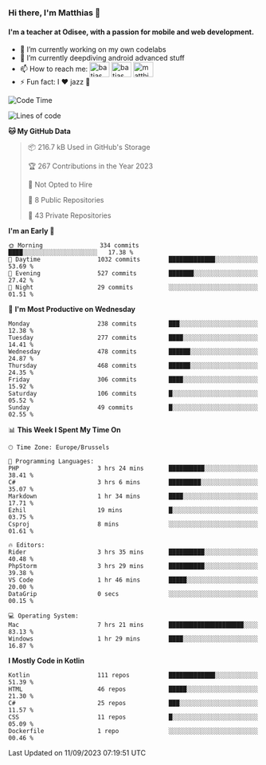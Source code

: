 ### Hi there, I'm Matthias 👋

#### I'm a teacher at Odisee, with a passion for mobile and web development.

- 🔭 I’m currently working on my own codelabs
- 🌱 I’m currently deepdiving android advanced stuff
- 📫 How to reach me: <a href="https://dev.to/batjas" target="_blank"><img align="center" src="https://raw.githubusercontent.com/rahuldkjain/github-profile-readme-generator/master/src/images/icons/Social/devto.svg" alt="batjas" height="30" width="40" /></a>
<a href="https://twitter.com/batjas" target="_blank"><img align="center" src="https://raw.githubusercontent.com/rahuldkjain/github-profile-readme-generator/master/src/images/icons/Social/twitter.svg" alt="batjas" height="30" width="40" /></a>
<a href="https://linkedin.com/in/matthiasdruwé" target="_blank"><img align="center" src="https://raw.githubusercontent.com/rahuldkjain/github-profile-readme-generator/master/src/images/icons/Social/linked-in-alt.svg" alt="matthiasdruwé" height="30" width="40" /></a>
- ⚡ Fun fact: I ❤ jazz 🎷


<!--START_SECTION:waka-->
![Code Time](http://img.shields.io/badge/Code%20Time-844%20hrs%2025%20mins-blue)

![Lines of code](https://img.shields.io/badge/From%20Hello%20World%20I%27ve%20Written-2.3%20million%20lines%20of%20code-blue)

**🐱 My GitHub Data** 

> 📦 216.7 kB Used in GitHub's Storage 
 > 
> 🏆 267 Contributions in the Year 2023
 > 
> 🚫 Not Opted to Hire
 > 
> 📜 8 Public Repositories 
 > 
> 🔑 43 Private Repositories 
 > 
**I'm an Early 🐤** 

```text
🌞 Morning                334 commits         ████░░░░░░░░░░░░░░░░░░░░░   17.38 % 
🌆 Daytime                1032 commits        █████████████░░░░░░░░░░░░   53.69 % 
🌃 Evening                527 commits         ███████░░░░░░░░░░░░░░░░░░   27.42 % 
🌙 Night                  29 commits          ░░░░░░░░░░░░░░░░░░░░░░░░░   01.51 % 
```
📅 **I'm Most Productive on Wednesday** 

```text
Monday                   238 commits         ███░░░░░░░░░░░░░░░░░░░░░░   12.38 % 
Tuesday                  277 commits         ████░░░░░░░░░░░░░░░░░░░░░   14.41 % 
Wednesday                478 commits         ██████░░░░░░░░░░░░░░░░░░░   24.87 % 
Thursday                 468 commits         ██████░░░░░░░░░░░░░░░░░░░   24.35 % 
Friday                   306 commits         ████░░░░░░░░░░░░░░░░░░░░░   15.92 % 
Saturday                 106 commits         █░░░░░░░░░░░░░░░░░░░░░░░░   05.52 % 
Sunday                   49 commits          █░░░░░░░░░░░░░░░░░░░░░░░░   02.55 % 
```


📊 **This Week I Spent My Time On** 

```text
🕑︎ Time Zone: Europe/Brussels

💬 Programming Languages: 
PHP                      3 hrs 24 mins       ██████████░░░░░░░░░░░░░░░   38.41 % 
C#                       3 hrs 6 mins        █████████░░░░░░░░░░░░░░░░   35.07 % 
Markdown                 1 hr 34 mins        ████░░░░░░░░░░░░░░░░░░░░░   17.71 % 
Ezhil                    19 mins             █░░░░░░░░░░░░░░░░░░░░░░░░   03.75 % 
Csproj                   8 mins              ░░░░░░░░░░░░░░░░░░░░░░░░░   01.61 % 

🔥 Editors: 
Rider                    3 hrs 35 mins       ██████████░░░░░░░░░░░░░░░   40.48 % 
PhpStorm                 3 hrs 29 mins       ██████████░░░░░░░░░░░░░░░   39.38 % 
VS Code                  1 hr 46 mins        █████░░░░░░░░░░░░░░░░░░░░   20.00 % 
DataGrip                 0 secs              ░░░░░░░░░░░░░░░░░░░░░░░░░   00.15 % 

💻 Operating System: 
Mac                      7 hrs 21 mins       █████████████████████░░░░   83.13 % 
Windows                  1 hr 29 mins        ████░░░░░░░░░░░░░░░░░░░░░   16.87 % 
```

**I Mostly Code in Kotlin** 

```text
Kotlin                   111 repos           █████████████░░░░░░░░░░░░   51.39 % 
HTML                     46 repos            █████░░░░░░░░░░░░░░░░░░░░   21.30 % 
C#                       25 repos            ███░░░░░░░░░░░░░░░░░░░░░░   11.57 % 
CSS                      11 repos            █░░░░░░░░░░░░░░░░░░░░░░░░   05.09 % 
Dockerfile               1 repo              ░░░░░░░░░░░░░░░░░░░░░░░░░   00.46 % 
```




 Last Updated on 11/09/2023 07:19:51 UTC
<!--END_SECTION:waka-->
